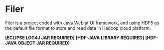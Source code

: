 # Filer
Filer is a project coded with Java Weblaf  UI framework, and using HDF5 as the default file format to store and read data in Hadoop cloud platform.

**[ECLIPSE LOG4J JAR REQUIRED]**
**[HDF-JAVA LIBRARY REQUIRED]**
**[HDF-JAVA OBJECT JAR REQUIRED]**

